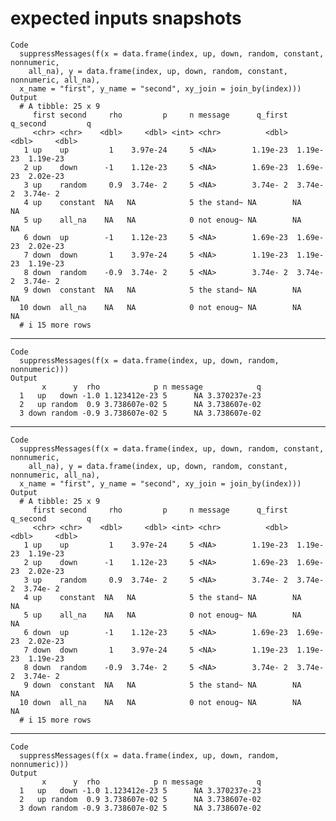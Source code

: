 # expected inputs snapshots

    Code
      suppressMessages(f(x = data.frame(index, up, down, random, constant, nonnumeric,
        all_na), y = data.frame(index, up, down, random, constant, nonnumeric, all_na),
      x_name = "first", y_name = "second", xy_join = join_by(index)))
    Output
      # A tibble: 25 x 9
         first second     rho         p     n message      q_first  q_second         q
         <chr> <chr>    <dbl>     <dbl> <int> <chr>          <dbl>     <dbl>     <dbl>
       1 up    up         1    3.97e-24     5 <NA>        1.19e-23  1.19e-23  1.19e-23
       2 up    down      -1    1.12e-23     5 <NA>        1.69e-23  1.69e-23  2.02e-23
       3 up    random     0.9  3.74e- 2     5 <NA>        3.74e- 2  3.74e- 2  3.74e- 2
       4 up    constant  NA   NA            5 the stand~ NA        NA        NA       
       5 up    all_na    NA   NA            0 not enoug~ NA        NA        NA       
       6 down  up        -1    1.12e-23     5 <NA>        1.69e-23  1.69e-23  2.02e-23
       7 down  down       1    3.97e-24     5 <NA>        1.19e-23  1.19e-23  1.19e-23
       8 down  random    -0.9  3.74e- 2     5 <NA>        3.74e- 2  3.74e- 2  3.74e- 2
       9 down  constant  NA   NA            5 the stand~ NA        NA        NA       
      10 down  all_na    NA   NA            0 not enoug~ NA        NA        NA       
      # i 15 more rows

---

    Code
      suppressMessages(f(x = data.frame(index, up, down, random, nonnumeric)))
    Output
           x      y  rho            p n message            q
      1   up   down -1.0 1.123412e-23 5      NA 3.370237e-23
      2   up random  0.9 3.738607e-02 5      NA 3.738607e-02
      3 down random -0.9 3.738607e-02 5      NA 3.738607e-02

---

    Code
      suppressMessages(f(x = data.frame(index, up, down, random, constant, nonnumeric,
        all_na), y = data.frame(index, up, down, random, constant, nonnumeric, all_na),
      x_name = "first", y_name = "second", xy_join = join_by(index)))
    Output
      # A tibble: 25 x 9
         first second     rho         p     n message      q_first  q_second         q
         <chr> <chr>    <dbl>     <dbl> <int> <chr>          <dbl>     <dbl>     <dbl>
       1 up    up         1    3.97e-24     5 <NA>        1.19e-23  1.19e-23  1.19e-23
       2 up    down      -1    1.12e-23     5 <NA>        1.69e-23  1.69e-23  2.02e-23
       3 up    random     0.9  3.74e- 2     5 <NA>        3.74e- 2  3.74e- 2  3.74e- 2
       4 up    constant  NA   NA            5 the stand~ NA        NA        NA       
       5 up    all_na    NA   NA            0 not enoug~ NA        NA        NA       
       6 down  up        -1    1.12e-23     5 <NA>        1.69e-23  1.69e-23  2.02e-23
       7 down  down       1    3.97e-24     5 <NA>        1.19e-23  1.19e-23  1.19e-23
       8 down  random    -0.9  3.74e- 2     5 <NA>        3.74e- 2  3.74e- 2  3.74e- 2
       9 down  constant  NA   NA            5 the stand~ NA        NA        NA       
      10 down  all_na    NA   NA            0 not enoug~ NA        NA        NA       
      # i 15 more rows

---

    Code
      suppressMessages(f(x = data.frame(index, up, down, random, nonnumeric)))
    Output
           x      y  rho            p n message            q
      1   up   down -1.0 1.123412e-23 5      NA 3.370237e-23
      2   up random  0.9 3.738607e-02 5      NA 3.738607e-02
      3 down random -0.9 3.738607e-02 5      NA 3.738607e-02

